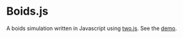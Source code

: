 Boids.js
========

A boids simulation written in Javascript using [two.js](http://jonobr1.github.io/two.js/).
See the [demo](http://rommelvr.github.io/Boids.js/).
